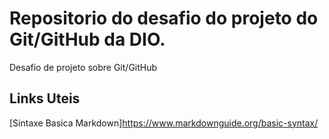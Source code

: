 # Repositorio do desafio do projeto do Git/GitHub da DIO.
Desafio de projeto sobre Git/GitHub

## Links Uteis
[Sintaxe Basica Markdown]https://www.markdownguide.org/basic-syntax/
